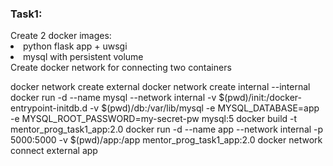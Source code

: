 <h3>Task1:</h3>
Create 2 docker images:
<lo>
<li>python flask app + uwsgi </li>
<li>mysql with persistent volume</li>
</lo>
Create docker network for connecting two containers




docker network create external
docker network create internal --internal
docker run -d --name mysql --network internal  -v $(pwd)/init:/docker-entrypoint-initdb.d -v $(pwd)/db:/var/lib/mysql -e MYSQL_DATABASE=app -e MYSQL_ROOT_PASSWORD=my-secret-pw mysql:5
docker build -t mentor_prog_task1_app:2.0
docker run -d --name app --network internal -p 5000:5000 -v $(pwd)/app:/app mentor_prog_task1_app:2.0
docker network connect external app
